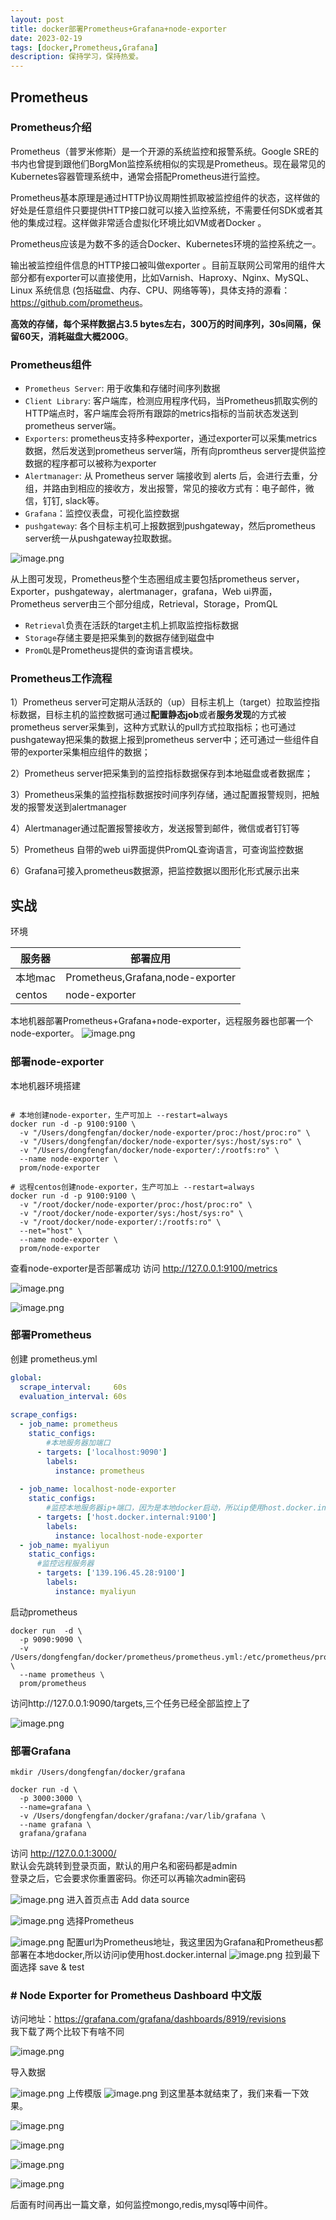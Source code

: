 ```yaml
---
layout: post
title: docker部署Prometheus+Grafana+node-exporter
date: 2023-02-19
tags: [docker,Prometheus,Grafana]
description: 保持学习，保持热爱。
---
```

## Prometheus
### Prometheus介绍
Prometheus（普罗米修斯）是一个开源的系统监控和报警系统。Google SRE的书内也曾提到跟他们BorgMon监控系统相似的实现是Prometheus。现在最常见的Kubernetes容器管理系统中，通常会搭配Prometheus进行监控。

Prometheus基本原理是通过HTTP协议周期性抓取被监控组件的状态，这样做的好处是任意组件只要提供HTTP接口就可以接入监控系统，不需要任何SDK或者其他的集成过程。这样做非常适合虚拟化环境比如VM或者Docker 。

Prometheus应该是为数不多的适合Docker、Kubernetes环境的监控系统之一。

输出被监控组件信息的HTTP接口被叫做exporter 。目前互联网公司常用的组件大部分都有exporter可以直接使用，比如Varnish、Haproxy、Nginx、MySQL、Linux 系统信息 (包括磁盘、内存、CPU、网络等等)，具体支持的源看：<https://github.com/prometheus>。

**高效的存储，每个采样数据占3.5 bytes左右，300万的时间序列，30s间隔，保留60天，消耗磁盘大概200G**。

### Prometheus组件
* `Prometheus Server`: 用于收集和存储时间序列数据
* `Client Library`: 客户端库，检测应用程序代码，当Prometheus抓取实例的HTTP端点时，客户端库会将所有跟踪的metrics指标的当前状态发送到prometheus server端。
* `Exporters`: prometheus支持多种exporter，通过exporter可以采集metrics数据，然后发送到prometheus server端，所有向promtheus server提供监控数据的程序都可以被称为exporter
* `Alertmanager`: 从 Prometheus server 端接收到 alerts 后，会进行去重，分组，并路由到相应的接收方，发出报警，常见的接收方式有：电子邮件，微信，钉钉, slack等。
* `Grafana`：监控仪表盘，可视化监控数据
* `pushgateway`: 各个目标主机可上报数据到pushgateway，然后prometheus server统一从pushgateway拉取数据。


![image.png](https://p6-juejin.byteimg.com/tos-cn-i-k3u1fbpfcp/ea70ca281ac844abac20098c8bca5c0c~tplv-k3u1fbpfcp-watermark.image?)

从上图可发现，Prometheus整个生态圈组成主要包括prometheus server，Exporter，pushgateway，alertmanager，grafana，Web ui界面，Prometheus server由三个部分组成，Retrieval，Storage，PromQL
-   `Retrieval`负责在活跃的target主机上抓取监控指标数据
-   `Storage`存储主要是把采集到的数据存储到磁盘中
-   `PromQL`是Prometheus提供的查询语言模块。

### Prometheus工作流程
1）Prometheus server可定期从活跃的（up）目标主机上（target）拉取监控指标数据，目标主机的监控数据可通过**配置静态job**或者**服务发现**的方式被prometheus server采集到，这种方式默认的pull方式拉取指标；也可通过pushgateway把采集的数据上报到prometheus server中；还可通过一些组件自带的exporter采集相应组件的数据；

2）Prometheus server把采集到的监控指标数据保存到本地磁盘或者数据库；

3）Prometheus采集的监控指标数据按时间序列存储，通过配置报警规则，把触发的报警发送到alertmanager

4）Alertmanager通过配置报警接收方，发送报警到邮件，微信或者钉钉等

5）Prometheus 自带的web ui界面提供PromQL查询语言，可查询监控数据

6）Grafana可接入prometheus数据源，把监控数据以图形化形式展示出来

## 实战
环境

| 服务器 | 部署应用 |
| --- | --- |
| 本地mac | Prometheus,Grafana,node-exporter |
| centos | node-exporter |

本地机器部署Prometheus+Grafana+node-exporter，远程服务器也部署一个node-exporter。
![image.png](https://p6-juejin.byteimg.com/tos-cn-i-k3u1fbpfcp/dec1b1e9623646df8b3605c737b4bf0c~tplv-k3u1fbpfcp-watermark.image?)
### 部署node-exporter
本地机器环境搭建
```docker

# 本地创建node-exporter，生产可加上 --restart=always 
docker run -d -p 9100:9100 \
  -v "/Users/dongfengfan/docker/node-exporter/proc:/host/proc:ro" \
  -v "/Users/dongfengfan/docker/node-exporter/sys:/host/sys:ro" \
  -v "/Users/dongfengfan/docker/node-exporter/:/rootfs:ro" \
  --name node-exporter \
  prom/node-exporter
 
# 远程centos创建node-exporter，生产可加上 --restart=always 
docker run -d -p 9100:9100 \
  -v "/root/docker/node-exporter/proc:/host/proc:ro" \
  -v "/root/docker/node-exporter/sys:/host/sys:ro" \
  -v "/root/docker/node-exporter/:/rootfs:ro" \
  --net="host" \
  --name node-exporter \
  prom/node-exporter
```
查看node-exporter是否部署成功
访问 http://127.0.0.1:9100/metrics

![image.png](https://p9-juejin.byteimg.com/tos-cn-i-k3u1fbpfcp/2d6aa1c9a544491ba76ea6cd6f557308~tplv-k3u1fbpfcp-watermark.image?)


![image.png](https://p1-juejin.byteimg.com/tos-cn-i-k3u1fbpfcp/43fc695deac14c85b0d79905348d91bc~tplv-k3u1fbpfcp-watermark.image?)

### 部署Prometheus
创建 prometheus.yml
```yaml
global:
  scrape_interval:     60s
  evaluation_interval: 60s
 
scrape_configs:
  - job_name: prometheus
    static_configs:
        #本地服务器加端口
      - targets: ['localhost:9090']
        labels:
          instance: prometheus
 
  - job_name: localhost-node-exporter
    static_configs:
        #监控本地服务器ip+端口，因为是本地docker启动，所以ip使用host.docker.internal
      - targets: ['host.docker.internal:9100']
        labels:
          instance: localhost-node-exporter
  - job_name: myaliyun
    static_configs:
      #监控远程服务器
      - targets: ['139.196.45.28:9100']
        labels:
          instance: myaliyun
 ```
启动prometheus
```docker 
docker run  -d \
  -p 9090:9090 \
  -v /Users/dongfengfan/docker/prometheus/prometheus.yml:/etc/prometheus/prometheus.yml  \
  --name prometheus \
  prom/prometheus
```
访问http://127.0.0.1:9090/targets,三个任务已经全部监控上了

![image.png](https://p6-juejin.byteimg.com/tos-cn-i-k3u1fbpfcp/58be30ddb56244c88c6d42f04c9dff9e~tplv-k3u1fbpfcp-watermark.image?)

### 部署Grafana
```docker
mkdir /Users/dongfengfan/docker/grafana

docker run -d \
  -p 3000:3000 \
  --name=grafana \
  -v /Users/dongfengfan/docker/grafana:/var/lib/grafana \
  --name grafana \
  grafana/grafana
```
访问 http://127.0.0.1:3000/  
默认会先跳转到登录页面，默认的用户名和密码都是admin  
登录之后，它会要求你重置密码。你还可以再输次admin密码

![image.png](https://p6-juejin.byteimg.com/tos-cn-i-k3u1fbpfcp/811775f3647a4a9c844d03647c40bec6~tplv-k3u1fbpfcp-watermark.image?)
进入首页点击 Add data source

![image.png](https://p6-juejin.byteimg.com/tos-cn-i-k3u1fbpfcp/dc5a1bbda8af428ba7dd5c69663b33c0~tplv-k3u1fbpfcp-watermark.image?)
选择Prometheus

![image.png](https://p1-juejin.byteimg.com/tos-cn-i-k3u1fbpfcp/f06d11a9002d4cc29cafb05391111985~tplv-k3u1fbpfcp-watermark.image?)
配置url为Prometheus地址，我这里因为Grafana和Prometheus都部署在本地docker,所以访问ip使用host.docker.internal
![image.png](https://p9-juejin.byteimg.com/tos-cn-i-k3u1fbpfcp/9e07036c24d74ef2ab07ce0f9242404e~tplv-k3u1fbpfcp-watermark.image?)
拉到最下面选择 save & test

### # Node Exporter for Prometheus Dashboard 中文版
访问地址：https://grafana.com/grafana/dashboards/8919/revisions  
我下载了两个比较下有啥不同

![image.png](https://p3-juejin.byteimg.com/tos-cn-i-k3u1fbpfcp/c5a56f50e6434b33a12f7b649799f3f5~tplv-k3u1fbpfcp-watermark.image?)

导入数据

![image.png](https://p9-juejin.byteimg.com/tos-cn-i-k3u1fbpfcp/fb804a6c775a4ad59a7e5c34cb4af669~tplv-k3u1fbpfcp-watermark.image?)
上传模版
![image.png](https://p6-juejin.byteimg.com/tos-cn-i-k3u1fbpfcp/765ee27038074689a225a7813f3c4d88~tplv-k3u1fbpfcp-watermark.image?)
到这里基本就结束了，我们来看一下效果。

![image.png](https://p1-juejin.byteimg.com/tos-cn-i-k3u1fbpfcp/bfb4d11b44d54b66ad7a5df6137022ae~tplv-k3u1fbpfcp-watermark.image?)

![image.png](https://p3-juejin.byteimg.com/tos-cn-i-k3u1fbpfcp/680b287936114a7f838db1969c932064~tplv-k3u1fbpfcp-watermark.image?)

![image.png](https://p9-juejin.byteimg.com/tos-cn-i-k3u1fbpfcp/d80ca853b75f4c5d932024c803c55e36~tplv-k3u1fbpfcp-watermark.image?)

![image.png](https://p6-juejin.byteimg.com/tos-cn-i-k3u1fbpfcp/1904429b0ae04f3c98f767b5d52a5ef1~tplv-k3u1fbpfcp-watermark.image?)

后面有时间再出一篇文章，如何监控mongo,redis,mysql等中间件。